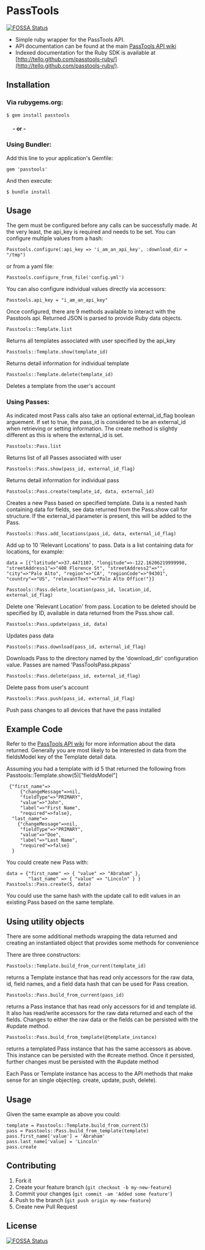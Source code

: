 # PassTools
[![FOSSA Status](https://app.fossa.com/api/projects/git%2Bgithub.com%2Furbanairship%2Fpasstools-ruby.svg?type=shield)](https://app.fossa.com/projects/git%2Bgithub.com%2Furbanairship%2Fpasstools-ruby?ref=badge_shield)


* Simple ruby wrapper for the PassTools API. 
* API documentation can be found at the main [PassTools API wiki](https://github.com/tello/passtools-api/wiki/Methods)
* Indexed documentation for the Ruby SDK is available at [http://tello.github.com/passtools-ruby/](http://tello.github.com/passtools-ruby/).


## Installation

### Via rubygems.org:

`$ gem install passtools`

#### &nbsp;&nbsp;&nbsp;&nbsp;&nbsp;- or - 

### Using Bundler:

Add this line to your application's Gemfile:

`gem 'passtools'`

And then execute:

`$ bundle install`

## Usage

The gem must be configured before any calls can be successfully made. At the very least, the api_key is required and needs to be set. You can configure multiple values from a hash:

`Passtools.configure(:api_key => 'i_am_an_api_key', :download_dir =
"/tmp")`

or from a yaml file:

`Passtools.configure_from_file('config.yml')`

You can also configure individual values directly via accessors:

`Passtools.api_key = "i_am_an_api_key"`

Once configured, there are 9 methods available to interact with the Passtools api. Returned JSON is parsed to provide Ruby data objects. 

`Passtools::Template.list`

Returns all templates associated with user specified by the api_key

`Passtools::Template.show(template_id)`

Returns detail information for individual template

`Passtools::Template.delete(template_id)`

Deletes a template from the user's account

### Using Passes:
As indicated most Pass calls also take an optional external_id_flag
boolean arguement. If set to true, the pass_id is considered to be an
external_id when retrieving or setting information. The create method is
slightly different as this is where the external_id is set. 

`Passtools::Pass.list`

Returns list of all Passes associated with user

`Passtools::Pass.show(pass_id, external_id_flag)`

Returns detail information for individual pass

`Passtools::Pass.create(template_id, data, external_id)`

Creates a new Pass based on specified template. Data is a nested hash containing data for
fields, see data returned from the Pass.show call for structure. If the
external_id parameter is present, this will be added to the Pass.


`Passtools::Pass.add_locations(pass_id, data, external_id_flag)`

Add up to 10 'Relevant Locations' to pass. Data is a list containing data for
locations, for example:

`data = [{"latitude"=>37.4471107, "longitude"=>-122.16206219999998,
         	"streetAddress1"=>"408 Florence St", "streetAddress2"=>"",
            "city"=>"Palo Alto", "region"=>"CA", "regionCode"=>"94301",
            "country"=>"US", "relevantText"=>"Palo Alto Office!"}]` 


`Passtools::Pass.delete_location(pass_id, location_id, external_id_flag)`

Delete one 'Relevant Location' from pass. Location to be deleted should be specified by ID, available in data returned from the Psss.show call. 

`Passtools::Pass.update(pass_id, data)`

Updates pass data

`Passtools::Pass.download(pass_id, external_id_flag)`

Downloads Pass to the directory named by the 'download_dir'
configuration value.  Passes are named 'PassToolsPass.pkpass'

`Passtools::Pass.delete(pass_id, external_id_flag)`

Delete pass from user's account

`Passtools::Pass.push(pass_id, external_id_flag)`

Push pass changes to all devices that have the pass installed

## Example Code

Refer to the [PassTools API wiki](https://github.com/tello/passtools-api/wiki/Methods) for more information about the data returned. Generally you are most likely to be interested in data from the fieldsModel key of the Template detail data.   

Assuming you had a template with id 5 that returned the following from
Passtools::Template.show(5)["fieldsModel"]

```
 {"first_name"=>
     {"changeMessage"=>nil,
     "fieldType"=>"PRIMARY",
     "value"=>"John",
     "label"=>"First Name",
     "required"=>false},
  "last_name"=>
    {"changeMessage"=>nil,
     "fieldType"=>"PRIMARY",
     "value"=>"Doe",
     "label"=>"Last Name",
     "required"=>false}
  }
```

You could create new Pass with:

```
data = {"first_name" => { "value" => "Abraham" }, 
        "last_name" => { "value" => "Lincoln" } }
Passtools::Pass.create(5, data)
```

You could use the same hash with the update call to edit values in an
existing Pass based on the same template.  

## Using utility objects

There are some additional methods wrapping the data returned and
creating an instantiated object that provides some methods for
convenience

There are three constructors:

`Passtools::Template.build_from_current(template_id)`

returns a Template instance that has read only accessors for the raw
data, id, field names, and a field data hash that can be used for Pass 
creation.

`Passtools::Pass.build_from_current(pass_id)`

returns a Pass instance that has read only accessors for id and
template id. It also has read/write accessors for the raw data
returned and each of the fields.  Changes to either the raw data or the
fields can be persisted with the #update method. 

`Passtools::Pass.build_from_template(@template_instance)`

returns a templated Pass instance that has the same accessors as above.
This instance can be persisted with the #create method. Once it
persisted, further changes must be persisted with the #update method

Each Pass or Template instance has access to the API methods that make sense
for an single object(eg. create, update, push, delete). 

## Usage 

Given the same example as above you could:

```
template = Passtools::Template.build_from_current(5)
pass = Passtools::Pass.build_from_template(template)
pass.first_name['value'] = 'Abraham'
pass.last_name['value] = 'Lincoln'
pass.create
```

## Contributing

1. Fork it
2. Create your feature branch (`git checkout -b my-new-feature`)
3. Commit your changes (`git commit -am 'Added some feature'`)
4. Push to the branch (`git push origin my-new-feature`)
5. Create new Pull Request


## License
[![FOSSA Status](https://app.fossa.com/api/projects/git%2Bgithub.com%2Furbanairship%2Fpasstools-ruby.svg?type=large)](https://app.fossa.com/projects/git%2Bgithub.com%2Furbanairship%2Fpasstools-ruby?ref=badge_large)